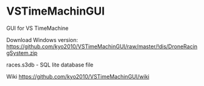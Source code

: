 # VSTimeMachinGUI
GUI for VS TimeMachine

Download Windows version:
https://github.com/kyo2010/VSTimeMachinGUI/raw/master/!dis/DroneRacingSystem.zip

races.s3db - SQL lite database file

Wiki
https://github.com/kyo2010/VSTimeMachinGUI/wiki
